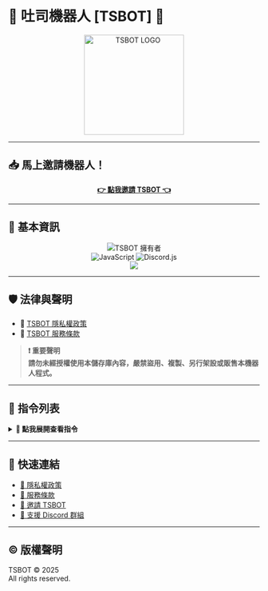 # 🍞 吐司機器人 [TSBOT] 🍞

<p align="center">
  <img src="https://api.tsbot.ddns-ip.net/icon.png" width="200px" alt="TSBOT LOGO" />
</p>

---

## 📥 馬上邀請機器人！

<p align="center">
  <a href="https://discord.com/oauth2/authorize?client_id=1384312352345948361"><b>👉 點我邀請 TSBOT 👈</b></a>
</p>

---

## 🧩 基本資訊

<div align="center" style="display:flex; flex-direction:column; gap:0; margin:0; padding:0; align-items:center;">
  <img alt="TSBOT 擁有者" src="https://img.shields.io/badge/TSBOT擁有者-ryan110781-9cf?style=for-the-badge&logo=github" style="margin:0; padding:0;" />
  
  <div style="margin:0; padding:0;">
    <img alt="JavaScript" src="https://img.shields.io/badge/JavaScript-v18.18.2-yellow?style=for-the-badge&logo=javascript" style="margin:0; padding:0;" />
    <img alt="Discord.js" src="https://img.shields.io/badge/Discord.js-v14.14.1-blue?style=for-the-badge&logo=discord" style="margin:0; padding:0;" />
  </div>
  
  <a href="https://discord.gg/8dnVmYNtD7" alt="Discord支援群組" style="margin:0; padding:0;">
    <img 
      src="https://img.shields.io/discord/1176128602018959371?style=for-the-badge&logo=discord&label=%E6%94%AF%E6%8F%B4%E4%BC%BA%E6%9C%8D%E5%99%A8" 
      style="vertical-align:middle; margin:0; padding:0;" 
    />
  </a>
</div>

---

## 🛡️ 法律與聲明

- 🔗 [TSBOT 隱私權政策](https://tsbot.ddns.net/terms.php)  
- 🔗 [TSBOT 服務條款](https://tsbot.ddns.net/terms.php)

> **❗ 重要聲明**  
> **請勿未經授權使用本儲存庫內容，嚴禁盜用、複製、另行架設或販售本機器人程式。**

---

## 📜 指令列表

<details>
<summary><strong>📂 點我展開查看指令</strong></summary>

- ✳️ `/圖片系統-生成圖片`  
- ✳️ `/資訊系統-查詢mc伺服器狀態`

🔍 想查看更多？請輸入 `/help` 查詢完整功能！

</details>

---

## 🔗 快速連結

- [📄 隱私權政策](https://tsbot.ddns.net/terms.php)
- [📑 服務條款](https://tsbot.ddns.net/terms.php)
- [🤖 邀請 TSBOT](https://discord.com/oauth2/authorize?client_id=1384312352345948361)
- [💬 支援 Discord 群組](https://discord.gg/8dnVmYNtD7)

---

## © 版權聲明

TSBOT © 2025  
All rights reserved.
